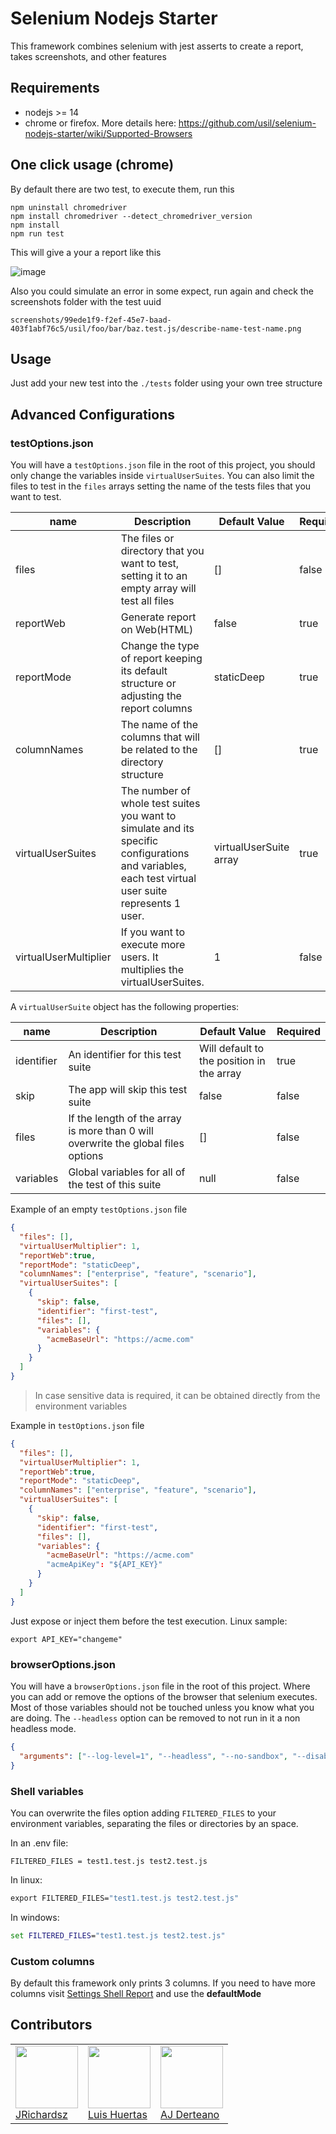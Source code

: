 # Selenium Nodejs Starter

This framework combines selenium with jest asserts to create a report, takes screenshots, and other features

## Requirements

- nodejs >= 14
- chrome or firefox. More details here: https://github.com/usil/selenium-nodejs-starter/wiki/Supported-Browsers

## One click usage (chrome)

By default there are two test, to execute them, run this

```
npm uninstall chromedriver
npm install chromedriver --detect_chromedriver_version
npm install
npm run test
```

This will give a your a report like this

![image](https://user-images.githubusercontent.com/3322836/200095302-3f7c81d9-239e-41c7-bfd9-36ccdb5203dd.png)

Also you could simulate an error in some expect, run again and check the screenshots folder with the test uuid

`screenshots/99ede1f9-f2ef-45e7-baad-403f1abf76c5/usil/foo/bar/baz.test.js/describe-name-test-name.png`

## Usage

Just add your new test into the `./tests` folder using your own tree structure

## Advanced Configurations

### testOptions.json

You will have a `testOptions.json` file in the root of this project, you should only change the variables inside `virtualUserSuites`. You can also limit the files to test in the `files` arrays setting the name of the tests files that you want to test.

| name                  | Description                                                                                                                                         | Default Value          | Required |
| --------------------- | --------------------------------------------------------------------------------------------------------------------------------------------------- | ---------------------- | -------- |
| files                 | The files or directory that you want to test, setting it to an empty array will test all files                                                      | []                     | false    |
| reportWeb             | Generate report on Web(HTML)                                                                                                                        | false                  | true     |
| reportMode            | Change the type of report keeping its default structure or adjusting the report columns                                                             | staticDeep             | true     |
| columnNames           | The name of the columns that will be related to the directory structure                                                                             | []                     | true     |
| virtualUserSuites     | The number of whole test suites you want to simulate and its specific configurations and variables, each test virtual user suite represents 1 user. | virtualUserSuite array | true     |
| virtualUserMultiplier | If you want to execute more users. It multiplies the virtualUserSuites.                                                                             | 1                      | false    |

A `virtualUserSuite` object has the following properties:

| name       | Description                                                                       | Default Value                             | Required |
| ---------- | --------------------------------------------------------------------------------- | ----------------------------------------- | -------- |
| identifier | An identifier for this test suite                                                 | Will default to the position in the array | true     |
| skip       | The app will skip this test suite                                                 | false                                     | false    |
| files      | If the length of the array is more than 0 will overwrite the global files options | []                                        | false    |
| variables  | Global variables for all of the test of this suite                                | null                                      | false    |

Example of an empty `testOptions.json` file

```json
{
  "files": [],
  "virtualUserMultiplier": 1,
  "reportWeb":true,
  "reportMode": "staticDeep",
  "columnNames": ["enterprise", "feature", "scenario"],
  "virtualUserSuites": [
    {
      "skip": false,
      "identifier": "first-test",
      "files": [],
      "variables": {
        "acmeBaseUrl": "https://acme.com"        
      }
    }
  ]
}
```

> In case sensitive data is required, it can be obtained directly from the environment variables

Example in `testOptions.json` file

```json
{
  "files": [],
  "virtualUserMultiplier": 1,
  "reportWeb":true,
  "reportMode": "staticDeep",
  "columnNames": ["enterprise", "feature", "scenario"],
  "virtualUserSuites": [
    {
      "skip": false,
      "identifier": "first-test",
      "files": [],
      "variables": {
        "acmeBaseUrl": "https://acme.com"        
        "acmeApiKey": "${API_KEY}"
      }
    }
  ]
}

```

Just expose or inject them before the test execution. Linux sample:

```
export API_KEY="changeme"
```

### browserOptions.json

You will have a `browserOptions.json` file in the root of this project. Where you can add or remove the options of the browser that selenium executes. Most of those variables should not be touched unless you know what you are doing. The `--headless` option can be removed to not run in it a non headless mode.

```json
{
  "arguments": ["--log-level=1", "--headless", "--no-sandbox", "--disable-gpu"]
}
```

### Shell variables

You can overwrite the files option adding `FILTERED_FILES` to your environment variables, separating the files or directories by an space.

In an .env file:

```text
FILTERED_FILES = test1.test.js test2.test.js
```

In linux:

```cmd
export FILTERED_FILES="test1.test.js test2.test.js"
```

In windows:

```cmd
set FILTERED_FILES="test1.test.js test2.test.js"
```

### Custom columns

By default this framework only prints 3 columns. If you need to have more columns visit [Settings Shell Report](https://github.com/usil/selenium-nodejs-starter/wiki/Settings---Shell--Report#how-to-use-reportmode) and use the **defaultMode** 

## Contributors

<table>
  <tbody>
    <td>
      <img src="https://avatars0.githubusercontent.com/u/3322836?s=460&v=4" width="100px;"/>
      <br />
      <label><a href="http://jrichardsz.github.io/">JRichardsz</a></label>
      <br />
    </td>  
    <td>
      <img src="https://i.ibb.co/88Tp6n5/Recurso-7.png" width="100px;"/>
      <br />
      <label><a href="https://github.com/TacEtarip">Luis Huertas</a></label>
      <br />
    </td>
    <td>
      <img src="https://avatars.githubusercontent.com/u/55628495?v=4" width="100px;"/>
      <br />
      <label><a href="https://aj-derteano.github.io/">AJ Derteano</a></label>
      <br />
    </td>
  </tbody>
</table>
